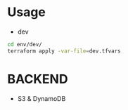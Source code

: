 # Usage

- dev
```bash
cd env/dev/
terraform apply -var-file=dev.tfvars
```

# BACKEND
- S3 & DynamoDB
